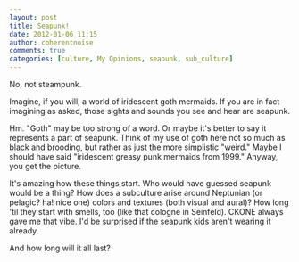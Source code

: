```yaml
---
layout: post
title: Seapunk!
date: 2012-01-06 11:15
author: coherentnoise
comments: true
categories: [culture, My Opinions, seapunk, sub_culture]
---
```

No, not steampunk.

Imagine, if you will, a world of iridescent goth mermaids. If you are in fact imagining as asked, those sights and sounds you see and hear are seapunk.

Hm. "Goth" may be too strong of a word. Or maybe it's better to say it represents a part of seapunk. Think of my use of goth here not so much as black and brooding, but rather as just the more simplistic "weird." Maybe I should have said "iridescent greasy punk mermaids from 1999." Anyway, you get the picture.

It's amazing how these things start. Who would have guessed seapunk would be a thing? How does a subculture arise around Neptunian (or pelagic? ha! nice one) colors and textures (both visual and aural)? How long 'til they start with smells, too (like that cologne in Seinfeld). CKONE always gave me that vibe. I'd be surprised if the seapunk kids aren't wearing it already.

And how long will it all last?
